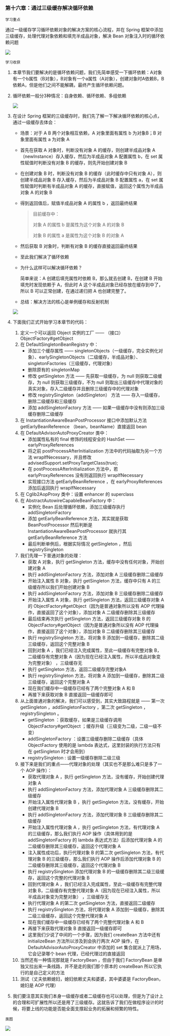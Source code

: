 ### 第十六章：通过三级缓存解决循环依赖

`学习重点`

通过一级缓存学习循环依赖对象的解决方案的核心流程，并在 Spring 框架中添加三级缓存，处理代理对象依赖和填充半成品对象，解决 Bean 对象注入时的循环依赖问题

<img src="./pic/spring16_1.png">

`学习收获`

1. 本章节我们要解决的是循环依赖问题，我们先简单感受一下循环依赖：A对象有一个b属性（B对象），B对象有一个a属性（A对象），创建对象时A依赖B，B依赖A，但是他们之间不能解耦，最终产生循环依赖问题。

2. 循环依赖一般分3种情况：自身依赖、循环依赖、多组依赖

   <img src="./pic/spring16_2.png">

3. 在设计 Spring 框架的三级缓存时，我们先了解一下解决循环依赖的核心点，通过一级缓存去体会：

    - 场景：对于 A B 两个对象相互依赖，A 对象里面有属性 b 为对象B；B 对象里面有属性 a 为对象 A

    - 首先在获取 A 对象时，判断没有对象 A 的缓存，则创建半成品对象 A （newInstance）存入缓存，然后为半成品对象 A 配置属性 b，在 set 属性赋值时判断没有对象 B 的缓存，则先开始创建对象 B

    - 在创建对象 B 时，判断没有对象 B 的缓存（此时缓存中只有对象 A），则创建半成品对象 B 存入缓存，然后为半成品对象 B 配置属性 a，在 set 属性赋值时判断有半成品对象 A 的缓存，直接赋值，返回这个属性为半成品对象 A 的对象 B

    - 得到返回值后，赋值半成品对象 A 的属性 b ，返回最终结果

      > 目前缓存中：
      >
      > 对象 A 的属性 b 是属性为这个对象 A 的对象 B
      >
      > 对象 B 的属性 a 是属性为这个对象 B 的对象 A

    - 然后获取 B 对象时，判断有对象 B 的缓存直接返回最终结果

    - 至此我们解决了循环依赖

    - 为什么这样可以解决循环依赖？

      简单来说：A 创建后填充属性时依赖 B，那么就去创建 B，在创建 B 开始填充时发现依赖于 A，但此时 A 这个半成品对象已经存放在缓存到中了，所以 B 可以正常创建，在通过递归把 A 也创建完整了。

    - 总结：解决方法的核心是单例缓存和反射机制
   
    <img src="./pic/spring16_3.png">

4. 下面我们正式开始学习本章节的代码：

    1. 定义一个可以返回 Object 实例的工厂 —— （接口）ObjectFactory<T>#getObject
    2. 在 DefaultSingletonBeanRegistry 中：
        - 添加三个缓存属性 —— singletonObjects（一级缓存，完全实例化对象）、earlySingletonObjects（二级缓存，半成品对象）、singletonFactories（三级缓存，代理对象）
        - 删除原有的 singletonMap
        - 修改 getSingleton 方法 —— 先获取一级缓存，为 null 则获取二级缓存，为 null 则获取三级缓存，不为 null 则取出三级缓存中代理对象的真实对象，存入二级缓存并且删除三级缓存中的代理对象
        - 修改 registrySingleton（addSingleton） 方法 —— 存入一级缓存，删除二级缓存和三级缓存
        - 添加 addSingletonFactory 方法 —— 如果一级缓存中没有则添加三级缓存删除二级缓存
    3. 在 InstantiationAwareBeanPostProcessor 接口中添加默认方法 getEarlyBeanReference （bean，beanName）直接返回 bean
    4. 在 DefaultAdvisorAutoProxyCreator 类中：
        - 添加属性私有的 final 修饰的线程安全的 HashSet —— earlyProxyReferences
        - 将之前 postProcessAfterInitialization 方法中的代码抽取为另一个方法 wrapIfNecessary，并且修改advisedSupport.setProxyTargetClass(true);
        - 在 postProcessAfterInitialization 方法中，若 earlyProxyReferences 没有则返回执行 wrapIfNecessary
        - 实现接口方法 getEarlyBeanReference ，在 earlyProxyReferences 添加后返回执行 wrapIfNecessary
    5. 在 Cglib2AopProxy 类中：设置 enhancer 的 superclass
    6. 在 AbstractAutowireCapableBeanFactory 中：
        - 实例化 Bean 后处理循环依赖，添加三级缓存执行 addSingletonFactory
        - 添加 getEarlyBeanReference 方法，其实就是获取 BeanPostProcessor 然后判断是 InstantiationAwareBeanPostProcessor 就执行其 getEarlyBeanReference 方法
        - 最后判断单例后，根据实际情况 getSingleton ，然后 registrySingleton
    7. 我们先理一下普通对象的处理：
        - 获取 A 对象，执行 getSingleton 方法，缓存中没有任何对象，开始创建对象 A
        - 执行 addSingletonFactory 方法，添加对象 A 三级缓存删除二级缓存
        - 开始注入属性 B 对象，执行 getSingleton 方法，缓存中只有 A 的三级缓存所以我们开始创建对象 B
        - 执行 addSingletonFactory 方法，添加对象 B 三级缓存删除二级缓存
        - 开始注入属性 A 对象，执行 getSingleton 方法，返回三级缓存对象 A 的 ObjectFactory#getObject（因为是普通对象所以没有 AOP 代理操作，直接返回了这个对象），添加对象 A 二级缓存删除其三级缓存
        - 最后结束再次执行 getSingleton 方法，返回三级缓存对象 B 的 ObjectFactory#getObject（因为是普通对象所以没有 AOP 代理操作，直接返回了这个对象），添加对象 B 二级缓存删除其三级缓存
        - 执行 registrySingleton 方法，将对象 B 添加到一级缓存，删除其二级三级缓存，返回这个完整对象 B
        - 回到对象 A ，我们已经注入完成属性，至此一级缓存有完整对象 B，二级缓存有完整对象 A（因为现在已经注入属性，所以半成品对象变为完整对象） ，三级缓存无
        - 执行 getSingleton 方法，返回二级缓存完整对象A
        - 执行 registrySingleton 方法，将对象 A 添加到一级缓存，删除其二级三级缓存，返回这个完整对象 A
        - 现在我们缓存中一级缓存已经有了两个完整对象 A 和 B
        - 再接下来获取对象 B 直接返回一级缓存即可
    8. 从上面普通对象的解决，我们可以感受到，其实大致路程就是 —— 第一次 getSingleton ，addSingletonFactory ，第二次 getSingleton ，registrySingleton 。
        - getSingleton ：获取缓存，如果是三级缓存调用 ObjectFactory#getObject ；缓存升级（三级变为二级，二级一级不变）
        - addSingletonFactory  ：设置三级缓存删除二级缓存（具体 ObjectFactory 使用的是 lambda 表达式，这里封装的执行方法只有在 getSingleton 时才会用到）
        - registrySingleton : 设置一级缓存删除二级三级
    9. 接下来是我们的重点——代理对象的处理（其实也不是那么难只是多了一个 AOP 操作）：
        - 获取代理对象 A ，执行 getSingleton 方法，没有缓存，开始创建代理对象 A
        - 执行 addSingletonFactory 方法，添加代理对象 A 三级缓存删除其二级缓存
        - 开始注入属性代理对象 B ，执行 getSingleton 方法，没有缓存，开始创建代理对象 B
        - 执行 addSingletonFactory 方法，添加代理对象 B 三级缓存删除其二级缓存
        - 开始注入属性代理对象 A ，执行 getSingleton 方法，有代理对象 A 的三级缓存，那么我们执行 AOP 操作（具体用到的是 addSingletonFactory 的 lambda 表达式方法）后添加代理对象 A 的二级缓存删除其三级缓存，返回这个代理对象 A
        - 注入属性成功后，执行代理对象 B 的第二次 getSingleton 方法，有代理对象 B 的三级缓存，那么我们执行 AOP 操作后添加代理对象 B 的二级缓存删除其三级缓存，返回这个代理对象 B
        - 执行 registrySingleton 添加代理对象 B 的一级缓存删除其二级三级缓存，返回这个完整的代理对象 B
        - 回到代理对象 A ，我们已经注入完成属性，至此一级缓存有完整代理对象 B，二级缓存有完整代理对象 A（因为现在已经注入属性，所以半成品对象变为完整对象） ，三级缓存无
        - 执行代理对象 A 的第二次 getSingleton 方法，直接返回二级缓存
        - 执行 registrySingleton 方法，将代理对象 A 添加到一级缓存，删除其二级三级缓存，返回这个完整代理对象 A
        - 现在我们缓存中一级缓存已经有了两个完整代理对象 A 和 B
        - 再接下来获取代理对象 B 直接返回一级缓存即可
        - 这里我们少说了中间的一个步骤，因为我们 createBean 方法中还有 initializeBean 方法所以涉及到会执行两次 AOP 操作，在 DefaultAdvisorAutoProxyCreator 中添加的 set 集合就派上了用场，它会记录哪个 bean 代理，已经代理过的直接返回
    10. 当然还有一种情况那就是 FactoryBean ，但由于我们 FactoryBean 是单独又拉出来一条线路，并不是走的我们那个原本的 createBean 所以它执行的是自己定义的方法
    11. 测试（丈夫依赖媳妇，媳妇依赖丈夫和婆婆，其中婆婆是 FactoryBean，媳妇是 AOP 代理）

5. 我们要注意其实我们本身一级缓存或者二级缓存也可以处理，但是为了设计上的合理和可扩展性所以还是用了三级缓存。这就告诉了我们在做程序设计的时候，将要上线的功能是否能全面支撑起业务的拓展和频繁的特性。

`类图`

<img src="./pic/spring16_类图.drawio.png">